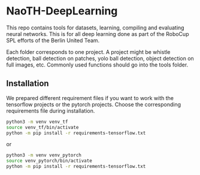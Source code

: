 # NaoTH-DeepLearning
This repo contains tools for datasets, learning, compiling and evaluating neural networks. This is for all deep learning done as part of the RoboCup SPL efforts of the Berlin United Team.

Each folder corresponds to one project. A project might be whistle detection, ball detection on patches, yolo ball detection, object detection on full images, etc. Commonly used functions should go into the tools folder.

## Installation
We prepared different requirement files if you want to work with the tensorflow projects or the pytorch projects. Choose the corresponding requirements file during installation.

```bash
python3 -m venv venv_tf
source venv_tf/bin/activate
python -m pip install -r requirements-tensorflow.txt
```
or 
```bash
python3 -m venv venv_pytorch
source venv_pytorch/bin/activate
python -m pip install -r requirements-tensorflow.txt
```